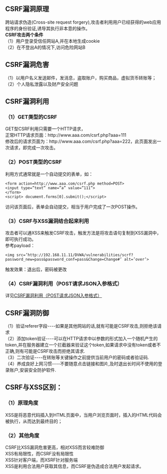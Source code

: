 ## CSRF漏洞原理
跨站请求伪造(Cross-site request forgery),攻击者利用用户已经获得的web应用程序的身份验证,诱导其执行非本意的操作。</br>
**CSRF攻击两个条件**</br>
（1）用户登录受信任网站A,并在本地生成cookie</br>
（2）在不登出A的情况下,访问危险网站B

## CSRF漏洞危害
（1）以用户名义发送邮件，发消息，盗取账户，购买商品，虚拟货币转账等；</br>
（2）个人隐私泄露以及财产安全问题

## CSRF漏洞利用
### （1）GET类型的CSRF
GET型CSRF利用只需要一个HTTP请求，</br>
正常HTTP请求页面：http://ww<span>w.aaa.com/csrf.php?aaa=111</span></br>
修改后的请求页面为：http://<span>w<span>ww.aaa.com/csrf.php?aaa=222</span>，此页面发出一次请求，即完成一次攻击。

### （2）POST类型的CSRF
利用方式通常就是一个自动提交的表单，如：
```
<form action=http://www.aaa.com/csrf.php method=POST>
<input type=”text” name=”a” value=”111”>
</form>
<script> document.forms[0].submit();</script>
```
访问该页面后，表单会自动提交，相当于用户完成了一次POST操作。

### （3）CSRF与XSS漏洞结合起来利用
攻击者可以通XSS来触发CSRF攻击，触发方法是将攻击语句复制到XSS漏洞中，即可执行成功。</br>
参考payload：
```
<img src=’http://192.168.11.11/DVWA/vulnerabilities/scrf?password_new=pass&password_conf=pass&Change=Change#’ alt=’over’>
```
触发效果：退出后，密码被更改

### （4）CSRF漏洞利用（POST请求JSON入参格式）
详见[CSRF漏洞利用（POST请求JSON入参格式）](https://github.com/n4ttt/Sec-Note/blob/main/Vulnerabilities/CSRF%E6%BC%8F%E6%B4%9E%E5%88%A9%E7%94%A8%EF%BC%88POST%E8%AF%B7%E6%B1%82JSON%E5%85%A5%E5%8F%82%E6%A0%BC%E5%BC%8F%EF%BC%89.md)

## CSRF漏洞防御
（1）验证referer字段----如果是其他网站的话,就有可能是CSRF攻击,则拒绝该请求</br>
（2）添加token验证----可以在HTTP请求中以参数的形式加入一个随机产生的token,并在服务器建立一个拦截器来验证这个token,如果请求中没有token或者不正确,则有可能是CSRF攻击而拒绝其请求.</br>
（3）二次验证----在转账等关键操作之前提供当前用户的密码或者验证码.</br>
（4）养成良好上网习惯----不要随意点击链接和图片,及时退出长时间不使用的登录账户,安装安全防护软件.

## CSRF与XSS区别：
### （1）原理角度
XSS是将恶意代码插入到HTML页面中，当用户浏览页面时，插入的HTML代码会被执行，从而达到最终目的；

### （2）其他角度
CSRF比XSS漏洞危害更高，相对XSS而言较难防御</br>
XSS有局限性，而CSRF没有局限性</br>
XSS针对客户端，而XSRF针对服务端</br>
XSS是利用合法用户获取其信息，而CSRF是伪造成合法用户发起请求。
